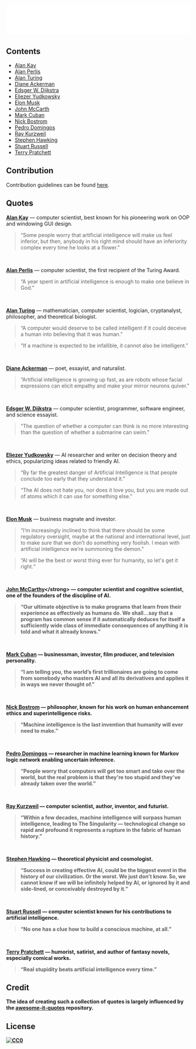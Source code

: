 ![Awesome AI Quotes](./assets/title.svg)

## Contents
- [Alan Kay](#alan-kay)
- [Alan Perlis](#alan-perlis)
- [Alan Turing](#alan-turing)
- [Diane Ackerman](#diane-ackerman)
- [Edsger W. Dijkstra](#edsger-dijkstra)
- [Eliezer Yudkowsky](#eliezer-yudkowsky)
- [Elon Musk](#elon-musk)
- [John McCarth](#john-mccarthy)
- [Mark Cuban](#mark-cuban)
- [Nick Bostrom](#nick-bostrom)
- [Pedro Domingos](#pedro-domingos)
- [Ray Kurzweil](#ray-kurzweil)
- [Stephen Hawking](#stephen-hawking)
- [Stuart Russell](#stuart-russel)
- [Terry Pratchett](#terry-pratchett)

## Contribution

Contribution guidelines can be found [here](CONTRIBUTING.md).

## Quotes

<strong id="alan-kay">[Alan Kay](https://en.wikipedia.org/wiki/Alan_Kay)</strong> — computer scientist, best known for his pioneering work on OOP and windowing GUI design.
>“Some people worry that artificial intelligence will make us feel inferior, but then, anybody in his right mind should have an inferiority complex every time he looks at a flower.”

<br />

<strong id="alan-perlis">[Alan Perlis](https://en.wikipedia.org/wiki/Alan_Perlis)</strong> — computer scientist, the first recipient of the Turing Award.
>“A year spent in artificial intelligence is enough to make one believe in God.”

<br />

<strong id="alan-turing">[Alan Turing](https://en.wikipedia.org/wiki/Alan_Turing)</strong> — mathematician, computer scientist, logician, cryptanalyst, philosopher, and theoretical biologist.
>“A computer would deserve to be called intelligent if it could deceive a human into believing that it was human.”

>“If a machine is expected to be infallible, it cannot also be intelligent.”

<br />

<strong id="diane-ackerman">[Diane Ackerman](https://en.wikipedia.org/wiki/Diane_Ackerman)</strong> — poet, essayist, and naturalist.
>“Artificial intelligence is growing up fast, as are robots whose facial expressions can elicit empathy and make your mirror neurons quiver.”

<br />

<strong id="edsger-dijkstra">[Edsger W. Dijkstra](https://en.wikipedia.org/wiki/Edsger_W._Dijkstra)</strong> — computer scientist, programmer, software engineer, and science essayist.
>“The question of whether a computer can think is no more interesting than the question of whether a submarine can swim.”

<br />

<strong id="eliezer-yudkowsky">[Eliezer Yudkowsky](https://en.wikipedia.org/wiki/Eliezer_Yudkowsky)</strong> — AI researcher and writer on decision theory and ethics, popularizing ideas related to friendly AI.
>“By far the greatest danger of Artificial Intelligence is that people conclude too early that they understand it.”

>“The AI does not hate you, nor does it love you, but you are made out of atoms which it can use for something else.”

<br />

<strong id="elon-musk">[Elon Musk](https://en.wikipedia.org/wiki/Elon_Musk)</strong> — business magnate and investor.
>“I’m increasingly inclined to think that there should be some regulatory oversight, maybe at the national and international level, just to make sure that we don’t do something very foolish. I mean with artificial intelligence we’re summoning the demon.”

>“AI will be the best or worst thing ever for humanity, so let's get it right.“

<br />

<strong id="john-mccarthy">[John McCarthy](https://en.wikipedia.org/wiki/John_McCarthy_(computer_scientist))</strong> — computer scientist and cognitive scientist, one of the founders of the discipline of AI.
>“Our ultimate objective is to make programs that learn from their experience as effectively as humans do. We shall…say that a program has common sense if it automatically deduces for itself a sufficiently wide class of immediate consequences of anything it is told and what it already knows.”

<br />

<strong id="mark-cuban">[Mark Cuban](https://en.wikipedia.org/wiki/Mark_Cuban)</strong> — businessman, investor, film producer, and television personality.
>“I am telling you, the world’s first trillionaires are going to come from somebody who masters AI and all its derivatives and applies it in ways we never thought of.”

<br />

<strong id="nick-bostrom">[Nick Bostrom](https://en.wikipedia.org/wiki/Nick_Bostrom)</strong> — philosopher, known for his work on human enhancement ethics and superintelligence risks.
>“Machine intelligence is the last invention that humanity will ever need to make.”

<br />

<strong id="pedro-domingos">[Pedro Domingos](https://en.wikipedia.org/wiki/Pedro_Domingos)</strong> — researcher in machine learning known for Markov logic network enabling uncertain inference.
>“People worry that computers will get too smart and take over the world, but the real problem is that they're too stupid and they've already taken over the world.”

<br />

<strong id="ray-kurzweil">[Ray Kurzweil](https://en.wikipedia.org/wiki/Ray_Kurzweil)</strong> — computer scientist, author, inventor, and futurist.
>“Within a few decades, machine intelligence will surpass human intelligence, leading to The Singularity — technological change so rapid and profound it represents a rupture in the fabric of human history.”

<br />

<strong id="stephen-hawking">[Stephen Hawking](https://en.wikipedia.org/wiki/Stephen_Hawking)</strong> — theoretical physicist and cosmologist.
>“Success in creating effective AI, could be the biggest event in the history of our civilization. Or the worst. We just don’t know. So, we cannot know if we will be infinitely helped by AI, or ignored by it and side-lined, or conceivably destroyed by it.”

<br />

<strong id="stuart-russel">[Stuart Russell](https://en.wikipedia.org/wiki/Stuart_J._Russell)</strong> — computer scientist known for his contributions to artificial intelligence.
>“No one has a clue how to build a conscious machine, at all.”

<br />

<strong id="terry-pratchett">[Terry Pratchett](https://en.wikipedia.org/wiki/Terry_Pratchett)</strong> — humorist, satirist, and author of fantasy novels, especially comical works.
>“Real stupidity beats artificial intelligence every time.”

## Credit

The idea of creating such a collection of quotes is largely influenced by the [awesome-it-quotes](https://github.com/victorlaerte/awesome-it-quotes) repository.

## License

<p xmlns:dct="http://purl.org/dc/terms/" xmlns:vcard="http://www.w3.org/2001/vcard-rdf/3.0#">
  <a rel="license"
     href="http://creativecommons.org/publicdomain/zero/1.0/">
    <img src="https://mirrors.creativecommons.org/presskit/buttons/80x15/svg/cc-zero.svg" style="border-style: none;" alt="CC0" />
  </a>
</p>
